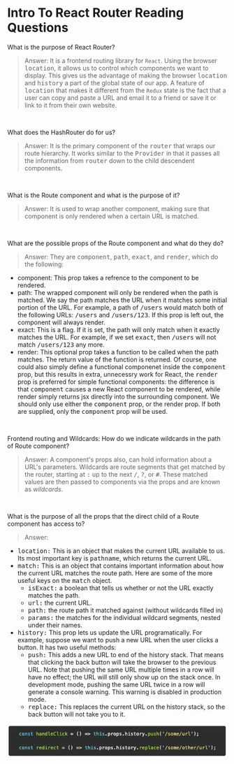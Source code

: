 # **Intro To React Router Reading Questions**

What is the purpose of React Router?
>Answer: It is a frontend routing library for `React`. Using the browser <kbd>location</kbd>, it allows us to control which components we want to display. This gives us the advantage of making the browser <kbd>location</kbd> and <kbd>history</kbd> a part of the global state of our app. A feature of <kbd>location</kbd> that makes it different from the `Redux` state is the fact that a user can copy and paste a URL and email it to a friend or save it or link to it from their own website. 

&nbsp;

What does the HashRouter do for us?
>Answer: It is the primary component of the <kbd>router</kbd> that wraps our route hierarchy. It works similar to the <kbd>Provider</kbd> in that it passes all the information from <kbd>router</kbd> down to the child descendent components. 

&nbsp;

What is the Route component and what is the purpose of it?
>Answer: It is used to wrap another component, making sure that component is only rendered when a certain URL is matched.

&nbsp;

What are the possible props of the Route component and what do they do?
>Answer: They are <kbd>component</kbd>, <kbd>path</kbd>, <kbd>exact</kbd>, and <kbd>render</kbd>, which do the following:
  * component: This prop takes a refrence to the component to be rendered.
  * path: The wrapped component will only be rendered when the path is matched. We say the path matches the URL when it matches some initial portion of the URL. For example, a path of <kbd>/users</kbd> would match both of the following URLs: <kbd>/users</kbd> and <kbd>/users/123</kbd>. If this prop is left out, the component will always render.
  * exact: This is a flag. If it is set, the path will only match when it exactly matches the URL. For example, if we set <kbd>exact</kbd>, then <kbd>/users</kbd> will not match <kbd>/users/123</kbd> any more.
  * render: This optional prop takes a function to be called when the path matches. The return value of the function is returned. Of course, one could also simply define a functional componenet inside the <kbd>component</kbd> prop, but this results in extra, unnecessry work for React, the <kbd>render</kbd> prop is preferred for simple functional components: the difference is that <kbd>component</kbd> causes a new React component to be rendered, while render simply returns jsx directly into the surrounding component. We should only use either the <kbd>component</kbd> prop, or the <bdd>render</bdd> prop. If both are supplied, only the <kbd>component</kbd> prop will be used. 

&nbsp;

Frontend routing and Wildcards: How do we indicate wildcards in the path of Route component?
>Answer: A component's props also, can hold information about a URL's parameters. Wildcards are route segments that get matched by the router, starting at <kbd>:</kbd> up to the next <kbd>/</kbd>, <kbd>?</kbd>, or <kbd>#</kbd>. These matched values are then passed to components via the props and are known as *wildcards*. 

&nbsp;

What is the purpose of all the props that the direct child of a Route component has access to?
>Answer:
  * <kbd>location:</kbd> This is an object that makes the current URL available to us. Its most important key is <kbd>pathname</kbd>, which returns the current URL.
  * <kbd>match:</kbd> This is an object that contains important information about how the current URL matches the route path. Here are some of the more useful keys on the <kbd>match</kbd> object.
    * <kbd>isExact:</kbd> a boolean that tells us whether or not the URL exactly matches the path.
    * <kbd>url:</kbd> the current URL.
    * <kbd>path:</kbd> the route path it matched against (without wildcards filled in)
    * <kbd>params:</kbd> the matches for the individual wildcard segments, nested under their names. 
  * <kbd>history:</kbd> This prop lets us update the URL programatically. For example, suppose we want to push a new URL when the user clicks a button. It has two useful methods:
    * <kbd>push:</kbd> This adds a new URL to end of the history stack. That means that clicking the back button will take the browser to the previous URL. Note that pushing the same URL multiple times in a row will have no effect; the URL will still only show up on the stack once. In development mode, pushing the same URL twice in a row will generate a console warning. This warning is disabled in production mode. 
    * <kbd>replace:</kbd> This replaces the current URL on the history stack, so the back button will not take you to it. 

![alt text](./Images/Screen&#32;Shot&#32;2020-02-17&#32;at&#32;6.jpg "History.Replace Example")